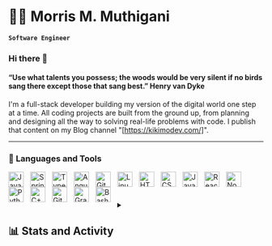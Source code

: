 # 🏄‍♂️ Morris M. Muthigani
 
**`Software Engineer`**
 
### Hi there 👋
 
#### “Use what talents you possess; the woods would be very silent if no birds sang there except those that sang best.”  Henry van Dyke
 
 
I'm a full-stack developer building my version of the digital world one step at a time. All coding projects are built from the ground up, from planning and designing all the way to solving real-life problems with code. I publish that content on my Blog channel "[https://kikimodev.com/]".
 
---
 
### 🧰 Languages and Tools
 
<img align="left" alt="Java" width="30px" style="padding-right:10px;" src="https://cdn.jsdelivr.net/gh/devicons/devicon/icons/java/java-original.svg"/>
<img align="left" alt="Spring" width="30px" style="padding-right:10px;" src="https://cdn.jsdelivr.net/gh/devicons/devicon/icons/spring/spring-original.svg" />
<img align="left" alt="TypeScript" width="30px" style="padding-right:10px;" src="https://cdn.jsdelivr.net/gh/devicons/devicon/icons/typescript/typescript-plain.svg" />
<img align="left" alt="Angular" width="30px" style="padding-right:10px;" src="https://cdn.jsdelivr.net/gh/devicons/devicon/icons/angularjs/angularjs-plain.svg" />
<img align="left" alt="Git" width="30px" style="padding-right:10px;" src="https://cdn.jsdelivr.net/gh/devicons/devicon/icons/git/git-original.svg" />
<img align="left" alt="Linux" width="30px" style="padding-right:10px;" src="https://cdn.jsdelivr.net/gh/devicons/devicon/icons/linux/linux-original.svg" />
<img align="left" alt="HTML" width="30px" style="padding-right:10px;" src="https://cdn.jsdelivr.net/gh/devicons/devicon/icons/html5/html5-plain.svg" />
<img align="left" alt="CSS" width="30px" style="padding-right:10px;" src="https://cdn.jsdelivr.net/gh/devicons/devicon/icons/css3/css3-plain.svg" />
<img align="left" alt="JavaScript" width="30px" style="padding-right:10px;" src="https://cdn.jsdelivr.net/gh/devicons/devicon/icons/javascript/javascript-plain.svg" />
<img align="left" alt="React" width="30px" style="padding-right:10px;" src="https://cdn.jsdelivr.net/gh/devicons/devicon/icons/react/react-original.svg" />
<img align="left" alt="NodeJS" width="30px" style="padding-right:10px;" src="https://cdn.jsdelivr.net/gh/devicons/devicon/icons/nodejs/nodejs-original.svg" />
<img align="left" alt="Python" width="30px" style="padding-right:10px;" src="https://cdn.jsdelivr.net/gh/devicons/devicon/icons/python/python-plain.svg" />
<img align="left" alt="C++" width="30px" style="padding-right:10px;" src="https://cdn.jsdelivr.net/gh/devicons/devicon/icons/cplusplus/cplusplus-line.svg" />
<img align="left" alt="GitHub" width="30px" style="padding-right:10px;" src="https://cdn.jsdelivr.net/gh/devicons/devicon/icons/github/github-original.svg" />
<img align="left" alt="Gradle" width="30px" style="padding-right:10px;" src="https://cdn.jsdelivr.net/gh/devicons/devicon/icons/gradle/gradle-plain.svg" />
<img align="left" alt="Bash" width="30px" style="padding-right:10px;" src="https://cdn.jsdelivr.net/gh/devicons/devicon/icons/bash/bash-original.svg" />
<br />
 
#
 
<details> 
<summary><h2>📊 Stats and Activity</h2></summary>
<h3>🔥 Streak Stats</h3>
<!-- GitHub Readme Streak Stats - https://github.com/mmuthigani/github-readme-streak-stats -->
<p>
<a href="https://git.io/streak-stats"><img src="https://streak-stats.demolab.com?user=mmuthigani&theme=vue-dark" alt="GitHub Streak" /></a>
</p>
<h3>💻 GitHub Profile Stats</h3>
<br/>
<a href="https://github.com/ashutosh00710/github-readme-activity-graph"><img alt="mmuthigani's Activity Graph" src="https://github-readme-activity-graph.vercel.app/graph/?username=mmuthigani&theme=vue" /></a>
</details>
 
[website]: https://kikimodev.com/
 
